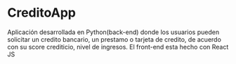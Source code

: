 # CreditoApp
Aplicación desarrollada en Python(back-end) donde los usuarios pueden solicitar un credito bancario, un prestamo o tarjeta de credito, de acuerdo con su score crediticio, nivel de ingresos. El front-end esta hecho con React JS
